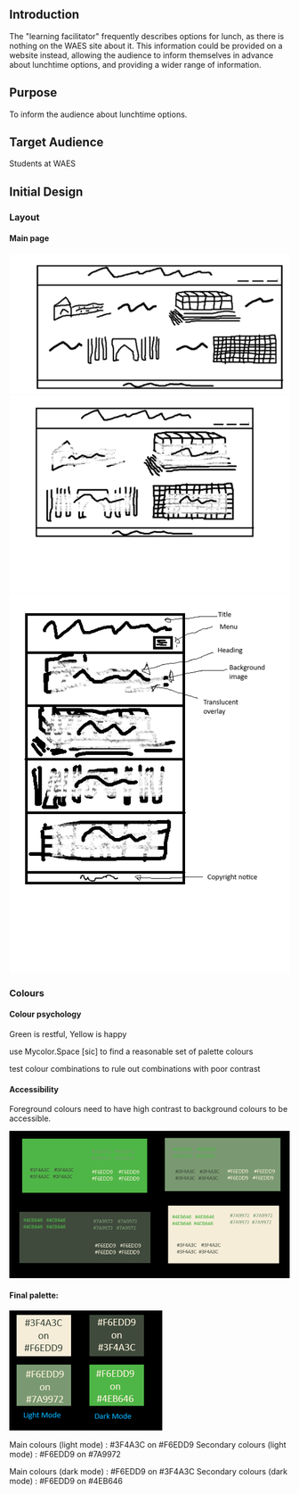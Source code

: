 ## Introduction 

The "learning facilitator" frequently describes options for lunch, as there is nothing on the WAES site about it. This information could be provided on a website instead, allowing the audience to inform themselves in advance about lunchtime options, and providing a wider range of information.

## Purpose

To inform the audience about lunchtime options.

## Target Audience

Students at WAES

## Initial Design

### Layout

#### Main page

![Mobile](notes/design-main-laptop.png)
![Tablet](notes/design-main-tablet.png)
![Laptop](notes/design-main-mobile.png)

### Colours

#### Colour psychology

Green is restful, Yellow is happy

use Mycolor.Space [sic] to find a reasonable set of palette colours

test colour combinations to rule out combinations with poor contrast

#### Accessibility

Foreground colours need to have high contrast to background colours to be accessible.

![The palette](notes/palette-checking-contrast.png)

#### Final palette:

![The palette](notes/palette.png)

Main colours (light mode) : #3F4A3C on #F6EDD9
Secondary colours (light mode) : #F6EDD9 on #7A9972

Main colours (dark mode) : #F6EDD9 on #3F4A3C
Secondary colours (dark mode) : #F6EDD9 on #4EB646


